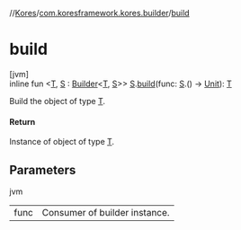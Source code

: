 //[Kores](../../index.md)/[com.koresframework.kores.builder](index.md)/[build](build.md)

# build

[jvm]\
inline fun <[T](build.md), [S](build.md) : [Builder](-builder/index.md)<[T](build.md), [S](build.md)>> [S](build.md).[build](build.md)(func: [S](build.md).() -> [Unit](https://kotlinlang.org/api/latest/jvm/stdlib/kotlin/-unit/index.html)): [T](build.md)

Build the object of type [T](build.md).

#### Return

Instance of object of type [T](build.md).

## Parameters

jvm

| | |
|---|---|
| func | Consumer of builder instance. |
